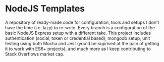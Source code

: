 # NodeJS Templates

A repository of ready-made code for configuration, tools and setups I don't have the time (i.e. lazy) to re-write. Every branch is a configuration of the basic NodeJS Express setup with a different take. This project includes authentication (social, token or credential based), mongodb setup, unit testing using both Mocha and Jest (you'd be suprised at the pain of getting it to work with ES6+ projects), and much more as I keep contributing to Stack Overflows market cap.
